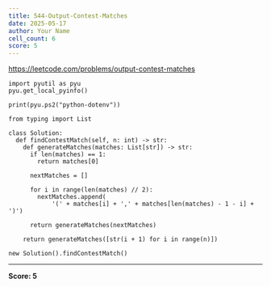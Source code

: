 ```yaml
---
title: 544-Output-Contest-Matches
date: 2025-05-17
author: Your Name
cell_count: 6
score: 5
---
```


https://leetcode.com/problems/output-contest-matches


```
import pyutil as pyu
pyu.get_local_pyinfo()
```


```
print(pyu.ps2("python-dotenv"))
```


```
from typing import List
```


```
class Solution:
  def findContestMatch(self, n: int) -> str:
    def generateMatches(matches: List[str]) -> str:
      if len(matches) == 1:
        return matches[0]

      nextMatches = []

      for i in range(len(matches) // 2):
        nextMatches.append(
            '(' + matches[i] + ',' + matches[len(matches) - 1 - i] + ')')

      return generateMatches(nextMatches)

    return generateMatches([str(i + 1) for i in range(n)])
```


```
new Solution().findContestMatch()
```


---
**Score: 5**